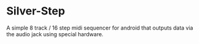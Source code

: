Silver-Step
===========
A simple 8 track / 16 step midi sequencer for android that outputs data via the audio jack using special hardware.
